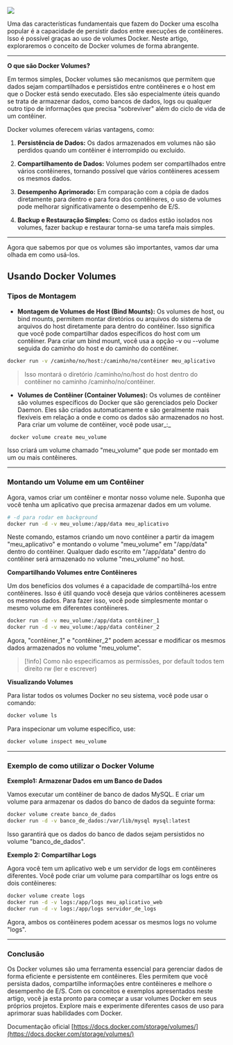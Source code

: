 ![](https://media.licdn.com/dms/image/v2/D4E12AQEerXYc8JGnFA/article-cover_image-shrink_720_1280/article-cover_image-shrink_720_1280/0/1694435515394?e=1758758400&v=beta&t=UxGuBTGGWEnDDex9-bjyIXHAQMHQx4tLUMqzjdeY4Us)

Uma das características fundamentais que fazem do Docker uma escolha popular é a capacidade de persistir dados entre execuções de contêineres. Isso é possível graças ao uso de volumes Docker. Neste artigo, exploraremos o conceito de Docker volumes de forma abrangente.

---

**O que são Docker Volumes?**

Em termos simples, Docker volumes são mecanismos que permitem que dados sejam compartilhados e persistidos entre contêineres e o host em que o Docker está sendo executado. Eles são especialmente úteis quando se trata de armazenar dados, como bancos de dados, logs ou qualquer outro tipo de informações que precisa "sobreviver" além do ciclo de vida de um contêiner.

Docker volumes oferecem várias vantagens, como:

1. **Persistência de Dados:** Os dados armazenados em volumes não são perdidos quando um contêiner é interrompido ou excluído.

2. **Compartilhamento de Dados:** Volumes podem ser compartilhados entre vários contêineres, tornando possível que vários contêineres acessem os mesmos dados.

3. **Desempenho Aprimorado:** Em comparação com a cópia de dados diretamente para dentro e para fora dos contêineres, o uso de volumes pode melhorar significativamente o desempenho de E/S.

4. **Backup e Restauração Simples:** Como os dados estão isolados nos volumes, fazer backup e restaurar torna-se uma tarefa mais simples.

---

Agora que sabemos por que os volumes são importantes, vamos dar uma olhada em como usá-los.

## Usando Docker Volumes

### Tipos de Montagem

- **Montagem de Volumes de Host (Bind Mounts):** Os volumes de host, ou bind mounts, permitem montar diretórios ou arquivos do sistema de arquivos do host diretamente para dentro do contêiner. Isso significa que você pode compartilhar dados específicos do host com um contêiner. Para criar um bind mount, você usa a opção -v ou --volume seguida do caminho do host e do caminho do contêiner.

```zsh
docker run -v /caminho/no/host:/caminho/no/contêiner meu_aplicativo
```

> Isso montará o diretório /caminho/no/host do host dentro do contêiner no caminho /caminho/no/contêiner.

- **Volumes de Contêiner (Container Volumes):** Os volumes de contêiner são volumes específicos do Docker que são gerenciados pelo Docker Daemon. Eles são criados automaticamente e são geralmente mais flexíveis em relação a onde e como os dados são armazenados no host. Para criar um volume de contêiner, você pode usar_:_

```zsh
 docker volume create meu_volume
```

Isso criará um volume chamado "meu_volume" que pode ser montado em um ou mais contêineres.

---

### Montando um Volume em um Contêiner

Agora, vamos criar um contêiner e montar nosso volume nele. Suponha que você tenha um aplicativo que precisa armazenar dados em um volume.

```zsh
# -d para rodar em background
docker run -d -v meu_volume:/app/data meu_aplicativo
```

Neste comando, estamos criando um novo contêiner a partir da imagem "meu_aplicativo" e montando o volume "meu_volume" em "/app/data" dentro do contêiner. Qualquer dado escrito em "/app/data" dentro do contêiner será armazenado no volume "meu_volume" no host.

**Compartilhando Volumes entre Contêineres**

Um dos benefícios dos volumes é a capacidade de compartilhá-los entre contêineres. Isso é útil quando você deseja que vários contêineres acessem os mesmos dados. Para fazer isso, você pode simplesmente montar o mesmo volume em diferentes contêineres.

```zsh
docker run -d -v meu_volume:/app/data contêiner_1
docker run -d -v meu_volume:/app/data contêiner_2
```

Agora, "contêiner_1" e "contêiner_2" podem acessar e modificar os mesmos dados armazenados no volume "meu_volume".

> [!info] Como não especificamos as permissões, por default todos tem direito rw (ler e escrever)

**Visualizando Volumes**

Para listar todos os volumes Docker no seu sistema, você pode usar o comando:

```zsh
docker volume ls
```

Para inspecionar um volume específico, use:

```zsh
docker volume inspect meu_volume
```

---

### Exemplo de como utilizar o Docker Volume

**Exemplo1: Armazenar Dados em um Banco de Dados**

Vamos executar um contêiner de banco de dados MySQL. E criar um volume para armazenar os dados do banco de dados da seguinte forma:

```zsh
docker volume create banco_de_dados
docker run -d -v banco_de_dados:/var/lib/mysql mysql:latest
```

Isso garantirá que os dados do banco de dados sejam persistidos no volume "banco_de_dados".

**Exemplo 2: Compartilhar Logs**

Agora você tem um aplicativo web e um servidor de logs em contêineres diferentes. Você pode criar um volume para compartilhar os logs entre os dois contêineres:

```zsh
docker volume create logs
docker run -d -v logs:/app/logs meu_aplicativo_web
docker run -d -v logs:/app/logs servidor_de_logs
```

Agora, ambos os contêineres podem acessar os mesmos logs no volume "logs".

---

### Conclusão

Os Docker volumes são uma ferramenta essencial para gerenciar dados de forma eficiente e persistente em contêineres. Eles permitem que você persista dados, compartilhe informações entre contêineres e melhore o desempenho de E/S. Com os conceitos e exemplos apresentados neste artigo, você ja esta pronto para começar a usar volumes Docker em seus próprios projetos. Explore mais e experimente diferentes casos de uso para aprimorar suas habilidades com Docker.

Documentação oficial [https://docs.docker.com/storage/volumes/](https://docs.docker.com/storage/volumes/)